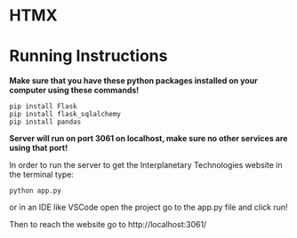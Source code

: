 # HTMX

# Running Instructions
**Make sure that you have these python packages installed on your computer using these commands!**
```
pip install Flask
pip install flask_sqlalchemy
pip install pandas
```

**Server will run on port 3061 on localhost, make sure no other services are using that port!**

In order to run the server to get the Interplanetary Technologies website in the terminal type:


```python app.py```


or in an IDE like VSCode open the project go to the app.py file and click run!

Then to reach the website go to http://localhost:3061/

